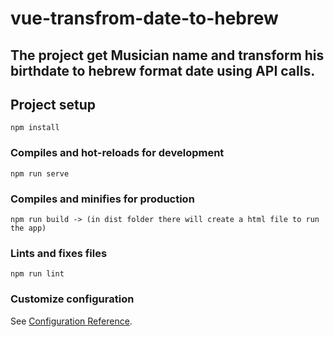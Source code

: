# vue-transfrom-date-to-hebrew

## The project get Musician name and transform his birthdate to hebrew format date using API calls.

## Project setup
```
npm install
```

### Compiles and hot-reloads for development
```
npm run serve
```

### Compiles and minifies for production
```
npm run build -> (in dist folder there will create a html file to run the app)
```

### Lints and fixes files
```
npm run lint
```

### Customize configuration
See [Configuration Reference](https://cli.vuejs.org/config/).
